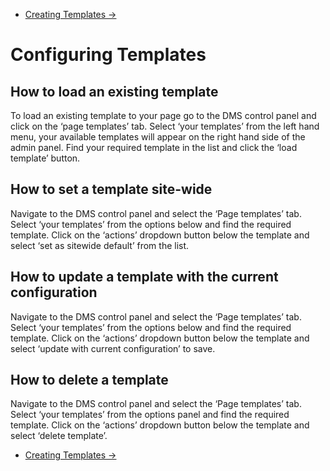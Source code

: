 <div class="row-fluid">
	<div class="span12">
		<ul class="pager">
  			<li class="pull-right"><a href="http://docs.pagelines.com/configure/creating-templates">Creating Templates &rarr;</a></li>
		</ul>
	</div>
</div>

# Configuring Templates #

## How to load an existing template

To load an existing template to your page go to the DMS control panel and click on the ‘page templates’ tab. Select ‘your templates’ from the left hand menu, your available templates will appear on the right hand side of the admin panel. Find your required template in the list and click the ‘load template’ button. 

## How to set a template site-wide ##

Navigate to the DMS control panel and select the ‘Page templates’ tab. Select ‘your templates’ from the options below and find the required template. Click on the ‘actions’ dropdown button below the template and select ‘set as sitewide default’ from the list. 

## How to update a template with the current configuration ## 

Navigate to the DMS control panel and select the ‘Page templates’ tab. Select ‘your templates’ from the options below and find the required template. Click on the ‘actions’ dropdown button below the template and select ‘update with current configuration’ to save. 

## How to delete a template ##  

Navigate to the DMS control panel and select the ‘Page templates’ tab. Select ‘your templates’ from the options panel and find the required template. Click on the ‘actions’ dropdown button below the template and select ‘delete template’. 



<div class="row-fluid">
	<div class="span12">
		<ul class="pager">
  			<li class="pull-right"><a href="http://docs.pagelines.com/configure/creating-templates">Creating Templates &rarr;</a></li>
		</ul>
	</div>
</div>